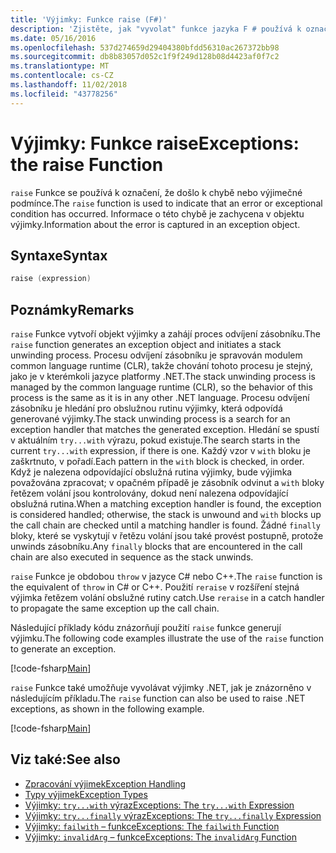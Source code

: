 ```yaml
---
title: 'Výjimky: Funkce raise (F#)'
description: 'Zjistěte, jak "vyvolat" funkce jazyka F # používá k označení, že došlo k chybě nebo výjimečné podmínce.'
ms.date: 05/16/2016
ms.openlocfilehash: 537d274659d29404380bfdd56310ac267372bb98
ms.sourcegitcommit: db8b83057d052c1f9f249d128b08d4423af0f7c2
ms.translationtype: MT
ms.contentlocale: cs-CZ
ms.lasthandoff: 11/02/2018
ms.locfileid: "43778256"
---
```

# <a name="exceptions-the-raise-function"></a><span data-ttu-id="104ea-103">Výjimky: Funkce raise</span><span class="sxs-lookup"><span data-stu-id="104ea-103">Exceptions: the raise Function</span></span>

<span data-ttu-id="104ea-104">`raise` Funkce se používá k označení, že došlo k chybě nebo výjimečné podmínce.</span><span class="sxs-lookup"><span data-stu-id="104ea-104">The `raise` function is used to indicate that an error or exceptional condition has occurred.</span></span> <span data-ttu-id="104ea-105">Informace o této chybě je zachycena v objektu výjimky.</span><span class="sxs-lookup"><span data-stu-id="104ea-105">Information about the error is captured in an exception object.</span></span>

## <a name="syntax"></a><span data-ttu-id="104ea-106">Syntaxe</span><span class="sxs-lookup"><span data-stu-id="104ea-106">Syntax</span></span>

```fsharp
raise (expression)
```

## <a name="remarks"></a><span data-ttu-id="104ea-107">Poznámky</span><span class="sxs-lookup"><span data-stu-id="104ea-107">Remarks</span></span>

<span data-ttu-id="104ea-108">`raise` Funkce vytvoří objekt výjimky a zahájí proces odvíjení zásobníku.</span><span class="sxs-lookup"><span data-stu-id="104ea-108">The `raise` function generates an exception object and initiates a stack unwinding process.</span></span> <span data-ttu-id="104ea-109">Procesu odvíjení zásobníku je spravován modulem common language runtime (CLR), takže chování tohoto procesu je stejný, jako je v kterémkoli jazyce platformy .NET.</span><span class="sxs-lookup"><span data-stu-id="104ea-109">The stack unwinding process is managed by the common language runtime (CLR), so the behavior of this process is the same as it is in any other .NET language.</span></span> <span data-ttu-id="104ea-110">Procesu odvíjení zásobníku je hledání pro obslužnou rutinu výjimky, která odpovídá generované výjimky.</span><span class="sxs-lookup"><span data-stu-id="104ea-110">The stack unwinding process is a search for an exception handler that matches the generated exception.</span></span> <span data-ttu-id="104ea-111">Hledání se spustí v aktuálním `try...with` výrazu, pokud existuje.</span><span class="sxs-lookup"><span data-stu-id="104ea-111">The search starts in the current `try...with` expression, if there is one.</span></span> <span data-ttu-id="104ea-112">Každý vzor v `with` bloku je zaškrtnuto, v pořadí.</span><span class="sxs-lookup"><span data-stu-id="104ea-112">Each pattern in the `with` block is checked, in order.</span></span> <span data-ttu-id="104ea-113">Když je nalezena odpovídající obslužná rutina výjimky, bude výjimka považována zpracovat; v opačném případě je zásobník odvinut a `with` bloky řetězem volání jsou kontrolovány, dokud není nalezena odpovídající obslužná rutina.</span><span class="sxs-lookup"><span data-stu-id="104ea-113">When a matching exception handler is found, the exception is considered handled; otherwise, the stack is unwound and `with` blocks up the call chain are checked until a matching handler is found.</span></span> <span data-ttu-id="104ea-114">Žádné `finally` bloky, které se vyskytují v řetězu volání jsou také provést postupně, protože unwinds zásobníku.</span><span class="sxs-lookup"><span data-stu-id="104ea-114">Any `finally` blocks that are encountered in the call chain are also executed in sequence as the stack unwinds.</span></span>

<span data-ttu-id="104ea-115">`raise` Funkce je obdobou `throw` v jazyce C# nebo C++.</span><span class="sxs-lookup"><span data-stu-id="104ea-115">The `raise` function is the equivalent of `throw` in C# or C++.</span></span> <span data-ttu-id="104ea-116">Použití `reraise` v rozšíření stejná výjimka řetězem volání obslužné rutiny catch.</span><span class="sxs-lookup"><span data-stu-id="104ea-116">Use `reraise` in a catch handler to propagate the same exception up the call chain.</span></span>

<span data-ttu-id="104ea-117">Následující příklady kódu znázorňují použití `raise` funkce generují výjimku.</span><span class="sxs-lookup"><span data-stu-id="104ea-117">The following code examples illustrate the use of the `raise` function to generate an exception.</span></span>

[!code-fsharp[Main](../../../../samples/snippets/fsharp/lang-ref-2/snippet5801.fs)]

<span data-ttu-id="104ea-118">`raise` Funkce také umožňuje vyvolávat výjimky .NET, jak je znázorněno v následujícím příkladu.</span><span class="sxs-lookup"><span data-stu-id="104ea-118">The `raise` function can also be used to raise .NET exceptions, as shown in the following example.</span></span>

[!code-fsharp[Main](../../../../samples/snippets/fsharp/lang-ref-2/snippet5802.fs)]

## <a name="see-also"></a><span data-ttu-id="104ea-119">Viz také:</span><span class="sxs-lookup"><span data-stu-id="104ea-119">See also</span></span>

- [<span data-ttu-id="104ea-120">Zpracování výjimek</span><span class="sxs-lookup"><span data-stu-id="104ea-120">Exception Handling</span></span>](index.md)
- [<span data-ttu-id="104ea-121">Typy výjimek</span><span class="sxs-lookup"><span data-stu-id="104ea-121">Exception Types</span></span>](exception-types.md)
- [<span data-ttu-id="104ea-122">Výjimky: `try...with` výraz</span><span class="sxs-lookup"><span data-stu-id="104ea-122">Exceptions: The `try...with` Expression</span></span>](the-try-with-expression.md)
- [<span data-ttu-id="104ea-123">Výjimky: `try...finally` výraz</span><span class="sxs-lookup"><span data-stu-id="104ea-123">Exceptions: The `try...finally` Expression</span></span>](the-try-finally-expression.md)
- [<span data-ttu-id="104ea-124">Výjimky: `failwith` – funkce</span><span class="sxs-lookup"><span data-stu-id="104ea-124">Exceptions: The `failwith` Function</span></span>](the-failwith-function.md)
- [<span data-ttu-id="104ea-125">Výjimky: `invalidArg` – funkce</span><span class="sxs-lookup"><span data-stu-id="104ea-125">Exceptions: The `invalidArg` Function</span></span>](the-invalidArg-function.md)
